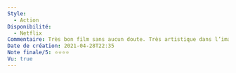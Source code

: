 ```yaml
---
Style:
  - Action
Disponibilité:
  - Netflix
Commentaire: Très bon film sans aucun doute. Très artistique dans l’image et les actions. Le rythme est simple, on a rarement le temps de s’ennuyer. Les scènes de combat (90% du film) donnent la chaire de poule.
Date de création: 2021-04-28T22:35
Note finale/5: ⭐⭐⭐⭐
Vu: true
---
```

